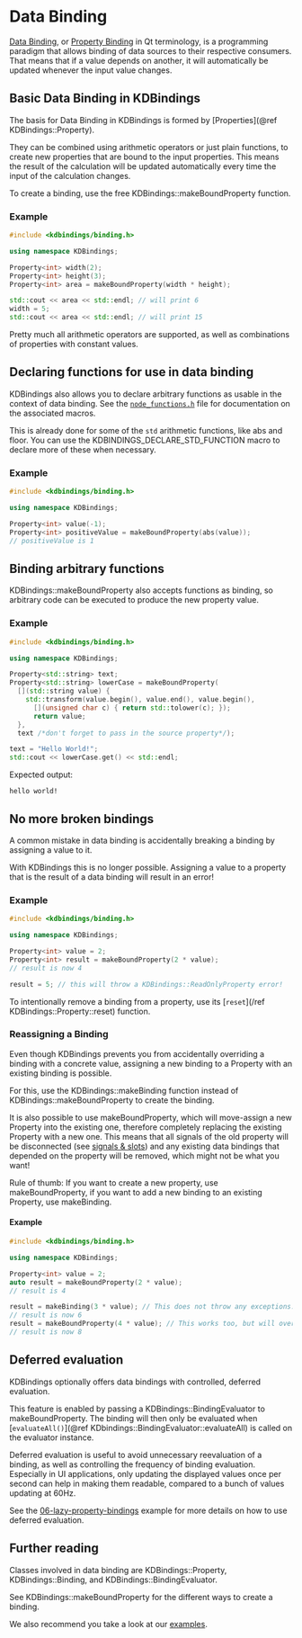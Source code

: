 # Data Binding

[Data Binding](https://en.wikipedia.org/wiki/Data_binding), or [Property Binding](https://doc.qt.io/qt-5/qtqml-syntax-propertybinding.html) in Qt terminology, is a programming paradigm that allows binding of data sources to their respective consumers.
That means that if a value depends on another, it will automatically be updated whenever the input value changes.

## Basic Data Binding in KDBindings
The basis for Data Binding in KDBindings is formed by [Properties](@ref KDBindings::Property).

They can be combined using arithmetic operators or just plain functions, to create new properties that are bound to the input properties.
This means the result of the calculation will be updated automatically every time the input of the calculation changes.

To create a binding, use the free KDBindings::makeBoundProperty function.

### Example
``` cpp
#include <kdbindings/binding.h>

using namespace KDBindings;

Property<int> width(2);
Property<int> height(3);
Property<int> area = makeBoundProperty(width * height);

std::cout << area << std::endl; // will print 6
width = 5;
std::cout << area << std::endl; // will print 15
```

Pretty much all arithmetic operators are supported, as well as combinations of properties with constant values.

## Declaring functions for use in data binding
KDBindings also allows you to declare arbitrary functions as usable in the context of data binding.
See the [`node_functions.h`](./node__functions_8h.html) file for documentation on the associated macros.

This is already done for some of the `std` arithmetic functions, like abs and floor.
You can use the KDBINDINGS_DECLARE_STD_FUNCTION macro to declare more of these when necessary.

### Example
``` cpp
#include <kdbindings/binding.h>

using namespace KDBindings;

Property<int> value(-1);
Property<int> positiveValue = makeBoundProperty(abs(value));
// positiveValue is 1
```


## Binding arbitrary functions
KDBindings::makeBoundProperty also accepts functions as binding, so arbitrary code can be executed to produce the new property value.

### Example
``` cpp
#include <kdbindings/binding.h>

using namespace KDBindings;

Property<std::string> text;
Property<std::string> lowerCase = makeBoundProperty(
  [](std::string value) {
    std::transform(value.begin(), value.end(), value.begin(),
      [](unsigned char c) { return std::tolower(c); });
      return value;
  },
  text /*don't forget to pass in the source property*/);

text = "Hello World!";
std::cout << lowerCase.get() << std::endl;
```
Expected output:
```
hello world!
```

## No more broken bindings
A common mistake in data binding is accidentally breaking a binding by assigning a value to it.

With KDBindings this is no longer possible.
Assigning a value to a property that is the result of a data binding will result in an error!

### Example
``` cpp
#include <kdbindings/binding.h>

using namespace KDBindings;

Property<int> value = 2;
Property<int> result = makeBoundProperty(2 * value);
// result is now 4

result = 5; // this will throw a KDBindings::ReadOnlyProperty error!
```

To intentionally remove a binding from a property, use its [`reset`](/ref KDBindings::Property::reset) function.

### Reassigning a Binding
Even though KDBindings prevents you from accidentally overriding a binding with a concrete value, assigning a
new binding to a Property with an existing binding is possible.

For this, use the KDBindings::makeBinding function instead of KDBindings::makeBoundProperty to create the binding.

It is also possible to use makeBoundProperty, which will move-assign a new Property into the existing one, therefore completely replacing the existing Property with a new one.
This means that all signals of the old property will be disconnected (see [signals & slots](signals-slots.md)) and any existing data bindings that depended on the property will be removed, which might not be what you want!

Rule of thumb: If you want to create a new property, use makeBoundProperty, if you want to add a new binding to an
existing Property, use makeBinding.

#### Example
``` cpp
#include <kdbindings/binding.h>

using namespace KDBindings;

Property<int> value = 2;
auto result = makeBoundProperty(2 * value);
// result is 4

result = makeBinding(3 * value); // This does not throw any exceptions.
// result is now 6
result = makeBoundProperty(4 * value); // This works too, but will override all existing connections to result.
// result is now 8
```


## Deferred evaluation
KDBindings optionally offers data bindings with controlled, deferred evaluation.

This feature is enabled by passing a KDBindings::BindingEvaluator to makeBoundProperty.
The binding will then only be evaluated when [`evaluateAll()`](@ref KDbindings::BindingEvaluator::evaluateAll) is called on the evaluator instance.

Deferred evaluation is useful to avoid unnecessary reevaluation of a binding, as well as controlling the frequency of binding evaluation.
Especially in UI applications, only updating the displayed values once per second can help in making them readable, compared to a bunch of values updating at 60Hz.

See the [06-lazy-property-bindings](./06-lazy-property-bindings_2main_8cpp-example.html) example for more details on how to use deferred evaluation.


## Further reading
Classes involved in data binding are KDBindings::Property, KDBindings::Binding, and KDBindings::BindingEvaluator.

See KDBindings::makeBoundProperty for the different ways to create a binding.

We also recommend you take a look at our [examples](../examples.md).
